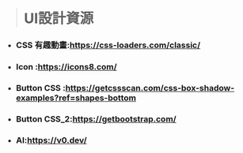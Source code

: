 > # UI設計資源

* ### CSS 有趣動畫:https://css-loaders.com/classic/

* ### Icon :https://icons8.com/

* ### Button CSS :https://getcssscan.com/css-box-shadow-examples?ref=shapes-bottom

* ### Button CSS_2:https://getbootstrap.com/

* ### AI:https://v0.dev/
